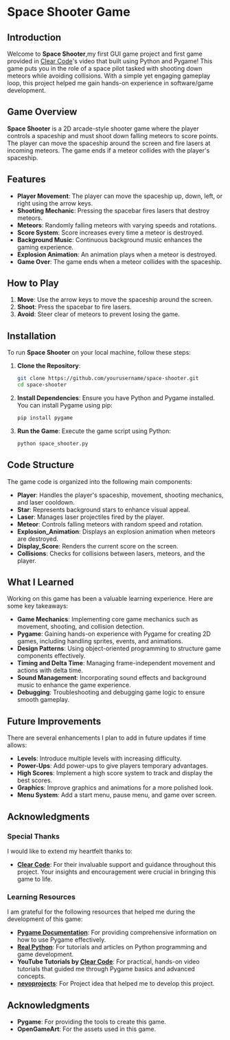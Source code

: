 
# Space Shooter Game

## Introduction

Welcome to **Space Shooter**,my first GUI game project and first game provided in [Clear Code](https://www.youtube.com/watch?v=8OMghdHP-zs&t=11585s)'s video that built using Python and Pygame! This game puts you in the role of a space pilot tasked with shooting down meteors while avoiding collisions. With a simple yet engaging gameplay loop, this project helped me gain hands-on experience in software/game development.

## Game Overview

**Space Shooter** is a 2D arcade-style shooter game where the player controls a spaceship and must shoot down falling meteors to score points. The player can move the spaceship around the screen and fire lasers at incoming meteors. The game ends if a meteor collides with the player's spaceship.

## Features

- **Player Movement**: The player can move the spaceship up, down, left, or right using the arrow keys.
- **Shooting Mechanic**: Pressing the spacebar fires lasers that destroy meteors.
- **Meteors**: Randomly falling meteors with varying speeds and rotations.
- **Score System**: Score increases every time a meteor is destroyed.
- **Background Music**: Continuous background music enhances the gaming experience.
- **Explosion Animation**: An animation plays when a meteor is destroyed.
- **Game Over**: The game ends when a meteor collides with the spaceship.

## How to Play

1. **Move**: Use the arrow keys to move the spaceship around the screen.
2. **Shoot**: Press the spacebar to fire lasers.
3. **Avoid**: Steer clear of meteors to prevent losing the game.

## Installation

To run **Space Shooter** on your local machine, follow these steps:

1. **Clone the Repository**:
   ```bash
   git clone https://github.com/yourusername/space-shooter.git
   cd space-shooter
   ```

2. **Install Dependencies**:
   Ensure you have Python and Pygame installed. You can install Pygame using pip:
   ```bash
   pip install pygame
   ```

3. **Run the Game**:
   Execute the game script using Python:
   ```bash
   python space_shooter.py
   ```

## Code Structure

The game code is organized into the following main components:

- **Player**: Handles the player's spaceship, movement, shooting mechanics, and laser cooldown.
- **Star**: Represents background stars to enhance visual appeal.
- **Laser**: Manages laser projectiles fired by the player.
- **Meteor**: Controls falling meteors with random speed and rotation.
- **Explosion_Animation**: Displays an explosion animation when meteors are destroyed.
- **Display_Score**: Renders the current score on the screen.
- **Collisions**: Checks for collisions between lasers, meteors, and the player.

## What I Learned

Working on this game has been a valuable learning experience. Here are some key takeaways:

- **Game Mechanics**: Implementing core game mechanics such as movement, shooting, and collision detection.
- **Pygame**: Gaining hands-on experience with Pygame for creating 2D games, including handling sprites, events, and animations.
- **Design Patterns**: Using object-oriented programming to structure game components effectively.
- **Timing and Delta Time**: Managing frame-independent movement and actions with delta time.
- **Sound Management**: Incorporating sound effects and background music to enhance the game experience.
- **Debugging**: Troubleshooting and debugging game logic to ensure smooth gameplay.

## Future Improvements

There are several enhancements I plan to add in future updates if time allows:

- **Levels**: Introduce multiple levels with increasing difficulty.
- **Power-Ups**: Add power-ups to give players temporary advantages.
- **High Scores**: Implement a high score system to track and display the best scores.
- **Graphics**: Improve graphics and animations for a more polished look.
- **Menu System**: Add a start menu, pause menu, and game over screen.

## Acknowledgments

### Special Thanks

I would like to extend my heartfelt thanks to:
- **[Clear Code](https://www.youtube.com/@ClearCode)**: For their invaluable support and guidance throughout this project. Your insights and encouragement were crucial in bringing this game to life.

### Learning Resources

I am grateful for the following resources that helped me during the development of this game:

- **[Pygame Documentation](https://www.pygame.org/docs/)**: For providing comprehensive information on how to use Pygame effectively.
- **[Real Python](https://realpython.com/)**: For tutorials and articles on Python programming and game development.
- **YouTube Tutorials by [Clear Code](https://www.youtube.com/@ClearCode)**: For practical, hands-on video tutorials that guided me through Pygame basics and advanced concepts.
- **[nevoprojects](nevonprojects.com)**: For Project idea that helped me to develop this project.



## Acknowledgments

- **Pygame**: For providing the tools to create this game.
- **OpenGameArt**: For the assets used in this game.
